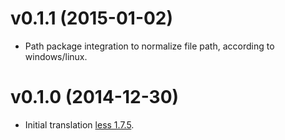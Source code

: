 # v0.1.1 (2015-01-02)

- Path package integration to normalize file path, according to windows/linux.

# v0.1.0 (2014-12-30)

- Initial translation [less 1.7.5](http://lesscss.org/).